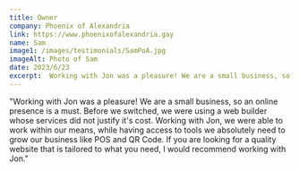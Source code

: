 ```yaml
---
title: Owner
company: Phoenix of Alexandria
link: https://www.phoenixofalexandria.gay
name: Sam
image1: /images/testimonials/SamPoA.jpg
imageAlt: Photo of Sam
date: 2023/6/23
excerpt:  Working with Jon was a pleasure! We are a small business, so an online presence is a must... If you are looking for a <strong>quality website that is tailored to what you need</strong>, I would recommend working with Jon.
---
```


"Working with Jon was a pleasure! We are a small business, so an online presence is a must. Before we switched, we were using a web builder whose services did not justify it's cost. Working with Jon, we were able to work within our means, while having access to tools we absolutely need to grow our business like POS and QR Code. If you are looking for a quality website that is tailored to what you need, I would recommend working with Jon."

